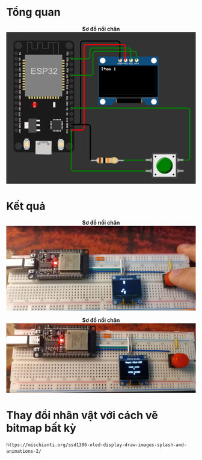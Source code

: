 # Tổng quan
<p align="center">
  <b>Sơ đồ nối chân</b><br>
  <img src="3.png" alt="Mô tả hình ảnh 1" width="600"/>
</p>

</p>

# Kết quả 
<p align="center">
  <b>Sơ đồ nối chân</b><br>
  <img src="1.jpg" alt="Mô tả hình ảnh 1" width="600"/>
</p>
<p align="center">
  <b>Sơ đồ nối chân</b><br>
  <img src="2.jpg" alt="Mô tả hình ảnh 1" width="600"/>
</p>

# Thay đổi nhân vật với cách vẽ bitmap bất kỳ 
```https://mischianti.org/ssd1306-oled-display-draw-images-splash-and-animations-2/```
